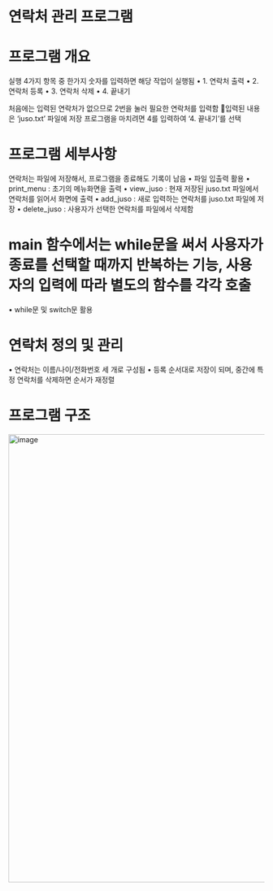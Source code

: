 # 연락처 관리 프로그램

# 프로그램 개요
실행 4가지 항목 중 한가지 숫자를 입력하면 해당 작업이 실행됨 • 1. 연락처 출력
• 2. 연락처 등록
• 3. 연락처 삭제
• 4. 끝내기

처음에는 입력된 연락처가 없으므로 2번을 눌러 필요한 연락처를 입력함 입력된 내용은 ‘juso.txt’ 파일에 저장
프로그램을 마치려면 4를 입력하여 ‘4. 끝내기’를 선택

# 프로그램 세부사항
연락처는 파일에 저장해서, 프로그램을 종료해도 기록이 남음 • 파일 입출력 활용
• print_menu : 초기의 메뉴화면을 출력
• view_juso : 현재 저장된 juso.txt 파일에서 연락처를 읽어서 화면에 출력 
• add_juso : 새로 입력하는 연락처를 juso.txt 파일에 저장
• delete_juso : 사용자가 선택한 연락처를 파일에서 삭제함

# main 함수에서는 while문을 써서 사용자가 종료를 선택할 때까지 반복하는 기능, 사용자의 입력에 따라 별도의 함수를 각각 호출
• while문 및 switch문 활용

# 연락처 정의 및 관리
• 연락처는 이름/나이/전화번호 세 개로 구성됨
• 등록 순서대로 저장이 되며, 중간에 특정 연락처를 삭제하면 순서가 재정렬

# 프로그램 구조
<img width="882" alt="image" src="https://user-images.githubusercontent.com/49053676/173181490-10ffccb5-1768-4cf3-84da-ca95b06e4992.png">

